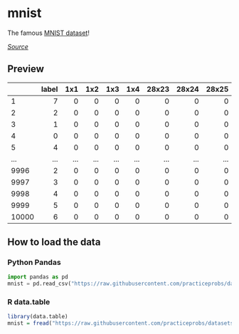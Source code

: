 # mnist
The famous [MNIST dataset](https://en.wikipedia.org/wiki/MNIST_database)!

[_Source_][source]

## Preview

|       | label | 1x1 | 1x2 | 1x3 | 1x4 | 28x23 | 28x24 | 28x25 | 28x26 | 28x27 | 28x28 |
|:------|------:|----:|----:|----:|----:|------:|------:|------:|------:|------:|------:|
| 1     |     7 |   0 |   0 |   0 |   0 |     0 |     0 |     0 |     0 |     0 |     0 |
| 2     |     2 |   0 |   0 |   0 |   0 |     0 |     0 |     0 |     0 |     0 |     0 |
| 3     |     1 |   0 |   0 |   0 |   0 |     0 |     0 |     0 |     0 |     0 |     0 |
| 4     |     0 |   0 |   0 |   0 |   0 |     0 |     0 |     0 |     0 |     0 |     0 |
| 5     |     4 |   0 |   0 |   0 |   0 |     0 |     0 |     0 |     0 |     0 |     0 |
| ...   |   ... | ... | ... | ... | ... |   ... |   ... |   ... |   ... |   ... |   ... |
| 9996  |     2 |   0 |   0 |   0 |   0 |     0 |     0 |     0 |     0 |     0 |     0 |
| 9997  |     3 |   0 |   0 |   0 |   0 |     0 |     0 |     0 |     0 |     0 |     0 |
| 9998  |     4 |   0 |   0 |   0 |   0 |     0 |     0 |     0 |     0 |     0 |     0 |
| 9999  |     5 |   0 |   0 |   0 |   0 |     0 |     0 |     0 |     0 |     0 |     0 |
| 10000 |     6 |   0 |   0 |   0 |   0 |     0 |     0 |     0 |     0 |     0 |     0 |

## How to load the data

### Python Pandas

```python
import pandas as pd
mnist = pd.read_csv("https://raw.githubusercontent.com/practiceprobs/datasets/main/mnist/mnist.csv")
```

### R data.table

```r
library(data.table)
mnist = fread("https://raw.githubusercontent.com/practiceprobs/datasets/main/mnist/mnist.csv")
```

[source]: https://www.kaggle.com/datasets/oddrationale/mnist-in-csv